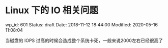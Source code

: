 # Linux 下的 IO 相关问题


wp_id: 601
Status: draft
Date: 2018-11-12 18:44:00
Modified: 2020-05-16 11:08:04


当磁盘的 IOPS 过高的时候会造成整个系统卡死，一般来说2000左右已经很高了